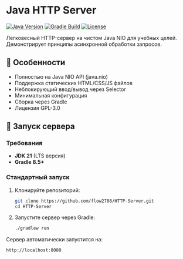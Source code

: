 # Java HTTP Server

[![Java Version](https://img.shields.io/badge/Java-21%2B-blue)](https://openjdk.org/)
[![Gradle Build](https://img.shields.io/badge/Gradle-8.5%2B-green)](https://gradle.org/)
[![License](https://img.shields.io/badge/License-GPL--3.0-blue)](LICENSE)

Легковесный HTTP-сервер на чистом Java NIO для учебных целей. Демонстрирует принципы асинхронной обработки запросов.

## 📌 Особенности

- Полностью на Java NIO API (java.nio)
- Поддержка статических HTML/CSS/JS файлов
- Неблокирующий ввод/вывод через Selector
- Минимальная конфигурация
- Сборка через Gradle
- Лицензия GPL-3.0

## 🚀 Запуск сервера

### Требования
- **JDK 21** (LTS версия)
- **Gradle 8.5+**

### Стандартный запуск
1. Клонируйте репозиторий:
   ```bash
   git clone https://github.com/flow2708/HTTP-Server.git
   cd HTTP-Server
2. Запустите сервер через Gradle:
   ```bash
   ./gradlew run
Сервер автоматически запустится на:
   ```bash
   http://localhost:8080
